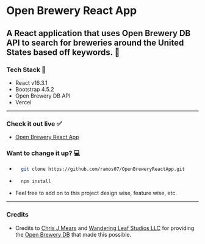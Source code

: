 # Open Brewery React App

## A React application that uses Open Brewery DB API to search for breweries around the United States based off keywords. :beers:

### Tech Stack :wrench:

-   React v16.3.1
-   Bootstrap 4.5.2
-   Open Brewery DB API
-   Vercel

---

### Check it out live :white_check_mark:

-   [Open Brewery React App](https://open-brewery-react-app.vercel.app/)

### Want to change it up? :computer:

-   ```bash
      git clone https://github.com/ramos07/OpenBreweryReactApp.git
    ```
-   ```bash
      npm install
    ```
-   Feel free to add on to this project design wise, feature wise, etc.

---

### Credits

-   Credits to [Chris J Mears](https://chrisjmears.com/) and [Wandering Leaf Studios LLC](https://wanderingleafstudios.com/) for providing the [Open Brewery DB](https://www.openbrewerydb.org/) that made this possible.
